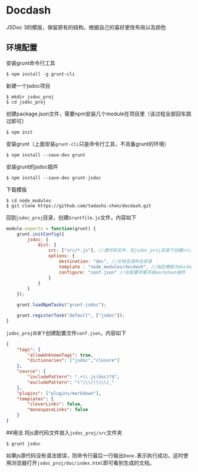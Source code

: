 # Docdash
JSDoc 3的模版，保留原有的结构，根据自己的喜好更改布局以及颜色

## 环境配置
安装grunt命令行工具
```
$ npm install -g grunt-cli
```
新建一个jsdoc项目
```
$ mkdir jsdoc_proj
$ cd jsdoc_proj
```
创建package.json文件，需要npm安装几个module在项目里（该过程全部回车跳过即可）
```
$ npm init 
```
安装grunt（上面安装`grunt-cli`只是命令行工具，不具备grunt的环境）
```
$ npm install --save-dev grunt
```
安装grunt的jsdoc插件
```
$ npm install --save-dev grunt-jsdoc
```
下载模版
```
$ cd node_modules
$ git clone https://github.com/tadashi-chen/docdash.git
```

回到`jsdoc_proj`目录，创建`Gruntfile.js`文件，内容如下
```javascript
module.exports = function(grunt) {
    grunt.initConfig({
        jsdoc: {
            dist: {
                src: ["src/*.js"], //源代码文件，在jsdoc_proj目录下创建src文件夹
                options: {
                    destination: "doc", //文档生成所在目录
                    template : "node_modules/docdash", //指定模版为docdash
                    configure: "conf.json" //在配置项里开启markdown插件
                }
            }
        }
    });

    grunt.loadNpmTasks("grunt-jsdoc");

    grunt.registerTask("default", ["jsdoc"]);
}
```

`jsdoc_proj目录下`创建配置文件`conf.json`，内容如下
```json
{
    "tags": {
        "allowUnknownTags": true,
        "dictionaries": ["jsdoc","closure"]
    },
    "source": {
        "includePattern": ".+\\.js(doc)?$",
        "excludePattern": "(^|\\/|\\\\)_"
    },
    "plugins": ["plugins/markdown"],
    "templates": {
        "cleverLinks": false,
        "monospaceLinks": false
    }
}
```

##用法
将js源代码文件放入`jsdoc_proj/src`文件夹
```
$ grunt jsdoc
```
如果js源代码没有语法错误，则命令行最后一行输出`Done.`表示执行成功，这时使用浏览器打开`jsdoc_proj/doc/index.html`即可看到生成的文档。